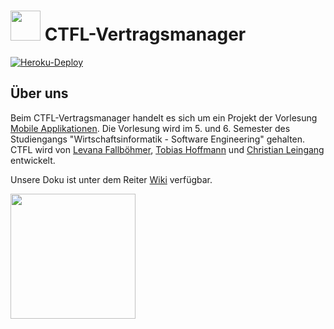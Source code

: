 # <img src="https://user-images.githubusercontent.com/57496350/150943492-d3499ff5-fc92-4efc-a9ee-dcfc4ebab8e0.jpg" width="48"> CTFL-Vertragsmanager

[![Heroku-Deploy](https://github.com/christian-leingang/CTFL-Vertragsmanager/actions/workflows/heroku_deploy.yml/badge.svg)](https://github.com/christian-leingang/CTFL-Vertragsmanager/actions/workflows/heroku_deploy.yml)

## Über uns

Beim CTFL-Vertragsmanager handelt es sich um ein Projekt der Vorlesung [Mobile Applikationen](https://github.com/michael-spengler/Entwicklung-mobiler-applikationen-p-f). Die Vorlesung wird im 5. und 6. Semester des Studiengangs "Wirtschaftsinformatik - Software Engineering" gehalten. CTFL wird von [Levana Fallböhmer](https://github.com/Levana-Fallboehmer), [Tobias Hoffmann](https://github.com/tobiashoffmann) und [Christian Leingang](https://github.com/MrChrisse) entwickelt.

Unsere Doku ist unter dem Reiter [Wiki](https://github.com/MrChrisse/CTFL-Vertragsmanager/wiki/1.-%C3%9Cber-Uns) verfügbar.

<a href="https://play.google.com/store/apps/details?id=com.ctfl.ctfl_vertragsmanager"><img src="https://upload.wikimedia.org/wikipedia/commons/thumb/7/78/Google_Play_Store_badge_EN.svg/1200px-Google_Play_Store_badge_EN.svg.png" width="200"></img></a>
